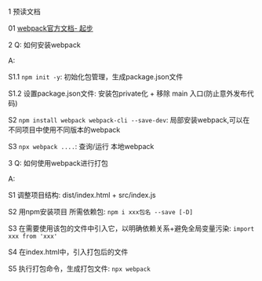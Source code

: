 1 预读文档

01 [webpack官方文档- 起步](https://webpack.docschina.org/guides/getting-started/)


2 Q: 如何安装webpack

A:

S1.1 `npm init -y`: 初始化包管理，生成package.json文件

S1.2 设置package.json文件: 安装包private化 + 移除 main 入口(防止意外发布代码)

S2 `npm install webpack webpack-cli --save-dev`: 局部安装webpack,可以在不同项目中使用不同版本的webpack

S3 `npx webpack ....`: 查询/运行 本地webpack


3 Q: 如何使用webpack进行打包

A:

S1 调整项目结构: dist/index.html + src/index.js

S2 用npm安装项目 所需依赖包: `npm i xxx包名 --save [-D]`

S3 在需要使用该包的文件中引入它，以明确依赖关系+避免全局变量污染: `import xxx from 'xxx'`

S4 在index.html中，引入打包后的文件

S5 执行打包命令，生成打包文件:  `npx webpack`

